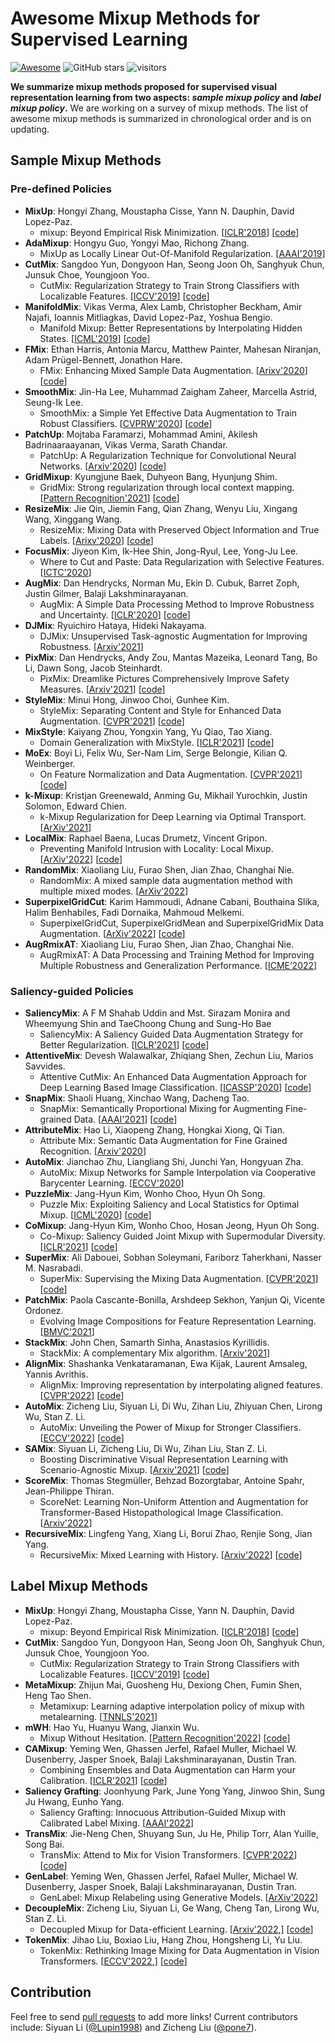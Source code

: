 # Awesome Mixup Methods for Supervised Learning

 [![Awesome](https://awesome.re/badge.svg)](https://awesome.re) ![GitHub stars](https://img.shields.io/github/stars/Westlake-AI/openmixup?color=green) ![visitors](https://visitor-badge.glitch.me/badge?page_id=Westlake-AI/openmixup)

**We summarize mixup methods proposed for supervised visual representation learning from two aspects: *sample mixup policy* and *label mixup policy*.**
We are working on a survey of mixup methods. The list of awesome mixup methods is summarized in chronological order and is on updating.

## Sample Mixup Methods

### Pre-defined Policies

* **MixUp**: Hongyi Zhang, Moustapha Cisse, Yann N. Dauphin, David Lopez-Paz.
   - mixup: Beyond Empirical Risk Minimization. [[ICLR'2018](https://arxiv.org/abs/1710.09412)] [[code](https://github.com/facebookresearch/mixup-cifar10)]
* **AdaMixup**: Hongyu Guo, Yongyi Mao, Richong Zhang.
   - MixUp as Locally Linear Out-Of-Manifold Regularization. [[AAAI'2019](https://arxiv.org/abs/1809.02499)]
* **CutMix**: Sangdoo Yun, Dongyoon Han, Seong Joon Oh, Sanghyuk Chun, Junsuk Choe, Youngjoon Yoo.
   - CutMix: Regularization Strategy to Train Strong Classifiers with Localizable Features. [[ICCV'2019](https://arxiv.org/abs/1905.04899)] [[code](https://github.com/clovaai/CutMix-PyTorch)]
* **ManifoldMix**: Vikas Verma, Alex Lamb, Christopher Beckham, Amir Najafi, Ioannis Mitliagkas, David Lopez-Paz, Yoshua Bengio.
   - Manifold Mixup: Better Representations by Interpolating Hidden States. [[ICML'2019](https://arxiv.org/abs/1806.05236)] [[code](https://github.com/vikasverma1077/manifold_mixup)]
* **FMix**: Ethan Harris, Antonia Marcu, Matthew Painter, Mahesan Niranjan, Adam Prügel-Bennett, Jonathon Hare.
   - FMix: Enhancing Mixed Sample Data Augmentation. [[Arixv'2020](https://arxiv.org/abs/2002.12047)] [[code](https://github.com/ecs-vlc/FMix)]
* **SmoothMix**: Jin-Ha Lee, Muhammad Zaigham Zaheer, Marcella Astrid, Seung-Ik Lee.
   - SmoothMix: a Simple Yet Effective Data Augmentation to Train Robust Classifiers. [[CVPRW'2020](https://arxiv.org/abs/2002.12047)] [[code](https://github.com/Westlake-AI/openmixup)]
* **PatchUp**: Mojtaba Faramarzi, Mohammad Amini, Akilesh Badrinaaraayanan, Vikas Verma, Sarath Chandar.
   - PatchUp: A Regularization Technique for Convolutional Neural Networks. [[Arxiv'2020](https://arxiv.org/abs/2006.07794)] [[code](https://github.com/chandar-lab/PatchUp)]
* **GridMixup**: Kyungjune Baek, Duhyeon Bang, Hyunjung Shim.
   - GridMix: Strong regularization through local context mapping. [[Pattern Recognition'2021](https://www.sciencedirect.com/science/article/pii/S0031320320303976)] [[code](https://github.com/IlyaDobrynin/GridMixup)]
* **ResizeMix**: Jie Qin, Jiemin Fang, Qian Zhang, Wenyu Liu, Xingang Wang, Xinggang Wang.
   - ResizeMix: Mixing Data with Preserved Object Information and True Labels. [[Arixv'2020](https://arxiv.org/abs/2012.11101)] [[code](https://github.com/Westlake-AI/openmixup)]
* **FocusMix**: Jiyeon Kim, Ik-Hee Shin, Jong-Ryul, Lee, Yong-Ju Lee.
   - Where to Cut and Paste: Data Regularization with Selective Features. [[ICTC'2020](https://ieeexplore.ieee.org/abstract/document/9289404)]
* **AugMix**: Dan Hendrycks, Norman Mu, Ekin D. Cubuk, Barret Zoph, Justin Gilmer, Balaji Lakshminarayanan.
   - AugMix: A Simple Data Processing Method to Improve Robustness and Uncertainty. [[ICLR'2020](https://arxiv.org/abs/1912.02781)] [[code](https://github.com/google-research/augmix)]
* **DJMix**: Ryuichiro Hataya, Hideki Nakayama.
   - DJMix: Unsupervised Task-agnostic Augmentation for Improving Robustness. [[Arxiv'2021](https://openreview.net/pdf?id=0n3BaVlNsHI)]
* **PixMix**: Dan Hendrycks, Andy Zou, Mantas Mazeika, Leonard Tang, Bo Li, Dawn Song, Jacob Steinhardt.
   - PixMix: Dreamlike Pictures Comprehensively Improve Safety Measures. [[Arxiv'2021](https://arxiv.org/abs/2112.05135)] [[code](https://github.com/andyzoujm/pixmix)]
* **StyleMix**: Minui Hong, Jinwoo Choi, Gunhee Kim.
   - StyleMix: Separating Content and Style for Enhanced Data Augmentation. [[CVPR'2021](https://openaccess.thecvf.com/content/CVPR2021/papers/Hong_StyleMix_Separating_Content_and_Style_for_Enhanced_Data_Augmentation_CVPR_2021_paper.pdf)] [[code](https://github.com/alsdml/StyleMix)]
* **MixStyle**: Kaiyang Zhou, Yongxin Yang, Yu Qiao, Tao Xiang.
   - Domain Generalization with MixStyle. [[ICLR'2021](https://openreview.net/forum?id=6xHJ37MVxxp)] [[code](https://github.com/KaiyangZhou/mixstyle-release)]
* **MoEx**: Boyi Li, Felix Wu, Ser-Nam Lim, Serge Belongie, Kilian Q. Weinberger.
   - On Feature Normalization and Data Augmentation. [[CVPR'2021](https://arxiv.org/abs/2002.11102)] [[code](https://github.com/Boyiliee/MoEx)]
* **k-Mixup**: Kristjan Greenewald, Anming Gu, Mikhail Yurochkin, Justin Solomon, Edward Chien.
   - k-Mixup Regularization for Deep Learning via Optimal Transport. [[ArXiv'2021](https://arxiv.org/abs/2106.02933)]
* **LocalMix**: Raphael Baena, Lucas Drumetz, Vincent Gripon.
   - Preventing Manifold Intrusion with Locality: Local Mixup. [[ArXiv'2022](https://arxiv.org/abs/2201.04368)] [[code](https://github.com/raphael-baena/Local-Mixup)]
* **RandomMix**: Xiaoliang Liu, Furao Shen, Jian Zhao, Changhai Nie.
   - RandomMix: A mixed sample data augmentation method with multiple mixed modes. [[ArXiv’2022](https://arxiv.org/abs/2205.08728)]
* **SuperpixelGridCut**: Karim Hammoudi, Adnane Cabani, Bouthaina Slika, Halim Benhabiles, Fadi Dornaika, Mahmoud Melkemi.
   - SuperpixelGridCut, SuperpixelGridMean and SuperpixelGridMix Data Augmentation. [[ArXiv'2022](https://arxiv.org/abs/2204.08458)] [[code](https://github.com/hammoudiproject/SuperpixelGridMasks)]
* **AugRmixAT**: Xiaoliang Liu, Furao Shen, Jian Zhao, Changhai Nie.
   - AugRmixAT: A Data Processing and Training Method for Improving Multiple Robustness and Generalization Performance. [[ICME’2022](https://arxiv.org/abs/2207.10290)]

### Saliency-guided Policies

* **SaliencyMix**: A F M Shahab Uddin and Mst. Sirazam Monira and Wheemyung Shin and TaeChoong Chung and Sung-Ho Bae
   - SaliencyMix: A Saliency Guided Data Augmentation Strategy for Better Regularization. [[ICLR'2021](https://arxiv.org/abs/2006.01791)] [[code](https://github.com/SaliencyMix/SaliencyMix)]
* **AttentiveMix**: Devesh Walawalkar, Zhiqiang Shen, Zechun Liu, Marios Savvides.
   - Attentive CutMix: An Enhanced Data Augmentation Approach for Deep Learning Based Image Classification. [[ICASSP'2020](https://arxiv.org/abs/2003.13048)] [[code](https://github.com/xden2331/attentive_cutmix)]
* **SnapMix**: Shaoli Huang, Xinchao Wang, Dacheng Tao.
   - SnapMix: Semantically Proportional Mixing for Augmenting Fine-grained Data. [[AAAI'2021](https://arxiv.org/abs/2012.04846)] [[code](https://github.com/Shaoli-Huang/SnapMix)]
* **AttributeMix**: Hao Li, Xiaopeng Zhang, Hongkai Xiong, Qi Tian.
   - Attribute Mix: Semantic Data Augmentation for Fine Grained Recognition. [[Arxiv'2020](https://arxiv.org/abs/2004.02684)]
* **AutoMix**: Jianchao Zhu, Liangliang Shi, Junchi Yan, Hongyuan Zha.
   - AutoMix: Mixup Networks for Sample Interpolation via Cooperative Barycenter Learning. [[ECCV'2020](https://www.ecva.net/papers/eccv_2020/papers_ECCV/papers/123550630.pdf)]
* **PuzzleMix**: Jang-Hyun Kim, Wonho Choo, Hyun Oh Song.
   - Puzzle Mix: Exploiting Saliency and Local Statistics for Optimal Mixup. [[ICML'2020](https://arxiv.org/abs/2009.06962)] [[code](https://github.com/snu-mllab/PuzzleMix)]
* **CoMixup**: Jang-Hyun Kim, Wonho Choo, Hosan Jeong, Hyun Oh Song.
   - Co-Mixup: Saliency Guided Joint Mixup with Supermodular Diversity. [[ICLR'2021](https://arxiv.org/abs/2102.03065)] [[code](https://github.com/snu-mllab/Co-Mixup)]
* **SuperMix**: Ali Dabouei, Sobhan Soleymani, Fariborz Taherkhani, Nasser M. Nasrabadi.
   - SuperMix: Supervising the Mixing Data Augmentation. [[CVPR'2021](https://arxiv.org/abs/2003.05034)] [[code](https://github.com/alldbi/SuperMix)]
* **PatchMix**: Paola Cascante-Bonilla, Arshdeep Sekhon, Yanjun Qi, Vicente Ordonez.
   - Evolving Image Compositions for Feature Representation Learning. [[BMVC'2021](https://arxiv.org/pdf/2106.09011.pdf)]
* **StackMix**: John Chen, Samarth Sinha, Anastasios Kyrillidis.
   - StackMix: A complementary Mix algorithm. [[Arxiv'2021](https://arxiv.org/abs/2011.12618)]
* **AlignMix**: Shashanka Venkataramanan, Ewa Kijak, Laurent Amsaleg, Yannis Avrithis.
   - AlignMix: Improving representation by interpolating aligned features. [[CVPR'2022](https://arxiv.org/abs/2103.15375)] [[code](https://github.com/shashankvkt/AlignMixup_CVPR22)]
* **AutoMix**: Zicheng Liu, Siyuan Li, Di Wu, Zihan Liu, Zhiyuan Chen, Lirong Wu, Stan Z. Li.
   - AutoMix: Unveiling the Power of Mixup for Stronger Classifiers. [[ECCV'2022](https://arxiv.org/abs/2103.13027)] [[code](https://github.com/Westlake-AI/openmixup)]
* **SAMix**: Siyuan Li, Zicheng Liu, Di Wu, Zihan Liu, Stan Z. Li.
   - Boosting Discriminative Visual Representation Learning with Scenario-Agnostic Mixup. [[Arxiv'2021](https://arxiv.org/abs/2111.15454)] [[code](https://github.com/Westlake-AI/openmixup)]
* **ScoreMix**: Thomas Stegmüller, Behzad Bozorgtabar, Antoine Spahr, Jean-Philippe Thiran.
   - ScoreNet: Learning Non-Uniform Attention and Augmentation for Transformer-Based Histopathological Image Classification. [[Arxiv'2022](https://arxiv.org/abs/2202.07570)]
* **RecursiveMix**: Lingfeng Yang, Xiang Li, Borui Zhao, Renjie Song, Jian Yang.
   - RecursiveMix: Mixed Learning with History. [[Arxiv'2022](https://arxiv.org/abs/2203.06844)] [[code](https://github.com/implus/RecursiveMix-pytorch)]

## Label Mixup Methods

* **MixUp**: Hongyi Zhang, Moustapha Cisse, Yann N. Dauphin, David Lopez-Paz.
   - mixup: Beyond Empirical Risk Minimization. [[ICLR'2018](https://arxiv.org/abs/1710.09412)] [[code](https://github.com/facebookresearch/mixup-cifar10)]
* **CutMix**: Sangdoo Yun, Dongyoon Han, Seong Joon Oh, Sanghyuk Chun, Junsuk Choe, Youngjoon Yoo.
   - CutMix: Regularization Strategy to Train Strong Classifiers with Localizable Features. [[ICCV'2019](https://arxiv.org/abs/1905.04899)] [[code](https://github.com/clovaai/CutMix-PyTorch)]
* **MetaMixup**: Zhijun Mai, Guosheng Hu, Dexiong Chen, Fumin Shen, Heng Tao Shen.
   - Metamixup: Learning adaptive interpolation policy of mixup with metalearning. [[TNNLS'2021](https://arxiv.org/abs/1908.10059)]
* **mWH**: Hao Yu, Huanyu Wang, Jianxin Wu.
   - Mixup Without Hesitation. [[Pattern Recognition'2022](https://arxiv.org/abs/2101.04342)] [[code](https://github.com/yuhao318/mwh)]
* **CAMixup**: Yeming Wen, Ghassen Jerfel, Rafael Muller, Michael W. Dusenberry, Jasper Snoek, Balaji Lakshminarayanan, Dustin Tran.
   - Combining Ensembles and Data Augmentation can Harm your Calibration. [[ICLR'2021](https://arxiv.org/abs/2010.09875)] [[code](https://github.com/google/edward2/tree/main/experimental/marginalization_mixup)]
* **Saliency Grafting**: Joonhyung Park, June Yong Yang, Jinwoo Shin, Sung Ju Hwang, Eunho Yang.
   - Saliency Grafting: Innocuous Attribution-Guided Mixup with Calibrated Label Mixing. [[AAAI'2022](https://arxiv.org/abs/2112.08796)]
* **TransMix**: Jie-Neng Chen, Shuyang Sun, Ju He, Philip Torr, Alan Yuille, Song Bai.
   - TransMix: Attend to Mix for Vision Transformers. [[CVPR'2022](https://arxiv.org/abs/2111.09833)] [[code](https://github.com/Beckschen/TransMix)]
* **GenLabel**: Yeming Wen, Ghassen Jerfel, Rafael Muller, Michael W. Dusenberry, Jasper Snoek, Balaji Lakshminarayanan, Dustin Tran.
   - GenLabel: Mixup Relabeling using Generative Models. [[ArXiv'2022](https://arxiv.org/abs/2201.02354)]
* **DecoupleMix**: Zicheng Liu, Siyuan Li, Ge Wang, Cheng Tan, Lirong Wu, Stan Z. Li.
   - Decoupled Mixup for Data-efficient Learning. [[Arxiv'2022](https://arxiv.org/abs/2203.10761),] [[code](https://github.com/Westlake-AI/openmixup)]
* **TokenMix**: Jihao Liu, Boxiao Liu, Hang Zhou, Hongsheng Li, Yu Liu.
   - TokenMix: Rethinking Image Mixing for Data Augmentation in Vision Transformers. [[ECCV'2022](https://arxiv.org/abs/2207.08409),] [[code](https://github.com/Sense-X/TokenMix)]

## Contribution

Feel free to send [pull requests](https://github.com/Westlake-AI/openmixup/pulls) to add more links! Current contributors include: Siyuan Li ([@Lupin1998](https://github.com/Lupin1998)) and Zicheng Liu ([@pone7](https://github.com/pone7)).
